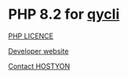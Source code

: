 # PHP 8.2 for [qycli](https://qycli.org)

[PHP LICENCE](https://www.php.net/license/3_01.txt)

[Developer website](https://qycli.org)

[Contact HOSTYON](mailto:qycli@hostyon.com)
